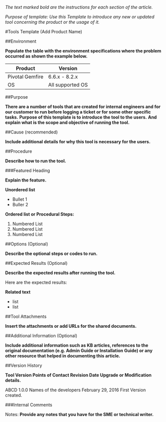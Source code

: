 *The text marked bold are the instructions for each section of the article.*

*Purpose of template: Use this Template to introduce any new or updated tool concerning the product or the usage of it.*

#Tools Template (Add Product Name)

##Environment

**Populate the table with the environment specifications where the problem occurred as shown the example below.**

Product	| Version
--------|---------
Pivotal Gemfire |	6.6.x - 8.2.x
OS |	All supported OS

##Purpose

**There are a number of tools that are created for internal engineers and for our customer to run before logging a ticket or for some other specific tasks.**
**Purpose of this template is to introduce the tool to the users.**
**And explain what is the scope and objective of running the tool.**

##Cause (recommended)

**Include additional details for why this tool is necessary for the users.**

##Procedure

**Describe how to run the tool.**

###Featured Heading

**Explain the feature.**

**Unordered list**

*	Bullet 1
*	Buller 2

**Ordered list or Procedural Steps:**

1.	Numbered List
2.	Numbered List
3.	Numbered List

##Options (Optional)

**Describe the optional steps or codes to run.**

##Expected Results (Optional)

**Describe the expected results after running the tool.**

Here are the expected results:

**Related text**

*	list
*	list

##Tool Attachments

**Insert the attachments or add URLs for the shared documents.**
 
##Additional Information (Optional)

**Include additional information such as KB articles, references to the original documentation (e.g. Admin Guide or Installation Guide) or any other resource that helped in documenting this article.**  
 
##Version History

**Tool Version	Points of Contact	Revision Date	Upgrade or Modification details.**

ABCD 1.0.0	Names of the developers	February 29, 2016	 First Version created.

###Internal Comments

Notes: **Provide any notes that you have for the SME or technical writer.**
 	 	 	 

